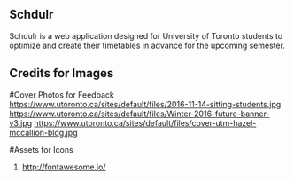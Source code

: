 ## Schdulr
Schdulr is a web application designed for University of Toronto students to optimize and create their timetables in advance for the upcoming semester.

## Credits for Images

#Cover Photos for Feedback
https://www.utoronto.ca/sites/default/files/2016-11-14-sitting-students.jpg
https://www.utoronto.ca/sites/default/files/Winter-2016-future-banner-v3.jpg
https://www.utoronto.ca/sites/default/files/cover-utm-hazel-mccallion-bldg.jpg

#Assets for Icons
1. http://fontawesome.io/

